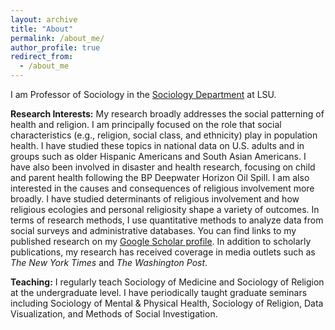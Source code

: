 ```yaml
---
layout: archive
title: "About"
permalink: /about_me/
author_profile: true
redirect_from:
  - /about_me
---
```


I am Professor of Sociology in the [Sociology Department](https://lsu.edu/hss/sociology/) at LSU. 

**Research Interests:**
My research broadly addresses the social patterning of health and religion. I am principally focused on the role that social 		characteristics (e.g., religion, social class, and ethnicity) play in population health. I have studied these topics in national data on U.S. adults and in groups such as older Hispanic Americans and South Asian Americans. I have also been involved in disaster and health research, focusing on child and parent health following the BP Deepwater Horizon Oil Spill. I am also interested in the causes and consequences of religious involvement more broadly. I have studied determinants of religious involvement and how religious ecologies and personal religiosity shape a variety of outcomes. In terms of research methods, I use quantitative methods to analyze data from social surveys and administrative databases. You can find links to my published research on my [Google Scholar profile](https://scholar.google.com/citations?user=O_uxIIcAAAAJ&hl=en). In addition to scholarly publications, my research has received coverage in media outlets such as _The New York Times_ and _The Washington Post_. 

**Teaching:** I regularly teach Sociology of Medicine and Sociology of Religion at the undergraduate level. I have periodically taught graduate seminars including Sociology of Mental & Physical Health, Sociology of Religion, Data Visualization, and Methods of Social Investigation.
